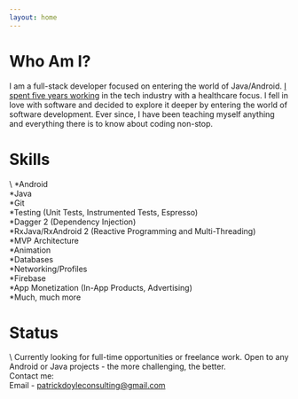 ```yaml
---
layout: home
---
```

# Who Am I?

I am a full-stack developer focused on entering the world of Java/Android. [I spent five years working](https://www.linkedin.com/in/patricktdoyle/) in the tech industry with a healthcare focus. I fell in love with software and decided to explore it deeper by entering the world of software development.  Ever since, I have been teaching myself anything and everything there is to know about coding non-stop.

# Skills
\\
*Android  
*Java  
*Git  
*Testing (Unit Tests, Instrumented Tests, Espresso)  
*Dagger 2 (Dependency Injection)  
*RxJava/RxAndroid 2 (Reactive Programming and Multi-Threading)  
*MVP Architecture  
*Animation  
*Databases  
*Networking/Profiles  
*Firebase  
*App Monetization (In-App Products, Advertising)  
*Much, much more  

# Status
\\
Currently looking for full-time opportunities or freelance work.  Open to any Android or Java projects - the more challenging, the better.  
Contact me:  
Email - patrickdoyleconsulting@gmail.com  

